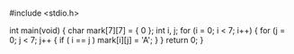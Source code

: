 #include <stdio.h>

int main(void)
{
    char mark[7][7] = { 0 };
    int i, j;
    for (i = 0; i < 7; i++)
    {
        for (j = 0; j < 7; j++
        {
            if ( i == j ) mark[i][j] = 'A';
        }
    }
    return 0;
}
